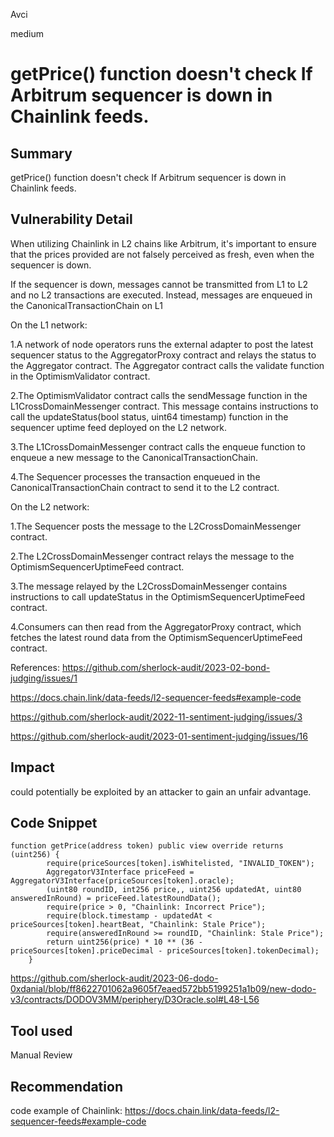 Avci

medium

# getPrice() function doesn't check If Arbitrum sequencer is down in Chainlink feeds.

## Summary
getPrice() function doesn't check If Arbitrum sequencer is down in Chainlink feeds.

## Vulnerability Detail
When utilizing Chainlink in L2 chains like Arbitrum, it's important to ensure that the prices provided are not falsely perceived as fresh, even when the sequencer is down.

If the sequencer is down, messages cannot be transmitted from L1 to L2 and no L2 transactions are executed. Instead, messages are enqueued in the CanonicalTransactionChain on L1

On the L1 network:

1.A network of node operators runs the external adapter to post the latest sequencer status to the AggregatorProxy contract and relays the status to the Aggregator contract. The Aggregator contract calls the validate function in the OptimismValidator contract.

2.The OptimismValidator contract calls the sendMessage function in the L1CrossDomainMessenger contract. This message contains instructions to call the updateStatus(bool status, uint64 timestamp) function in the sequencer uptime feed deployed on the L2 network.

3.The L1CrossDomainMessenger contract calls the enqueue function to enqueue a new message to the CanonicalTransactionChain.

4.The Sequencer processes the transaction enqueued in the CanonicalTransactionChain contract to send it to the L2 contract.

On the L2 network:

1.The Sequencer posts the message to the L2CrossDomainMessenger contract.

2.The L2CrossDomainMessenger contract relays the message to the OptimismSequencerUptimeFeed contract.

3.The message relayed by the L2CrossDomainMessenger contains instructions to call updateStatus in the OptimismSequencerUptimeFeed contract.

4.Consumers can then read from the AggregatorProxy contract, which fetches the latest round data from the OptimismSequencerUptimeFeed contract.

References:
https://github.com/sherlock-audit/2023-02-bond-judging/issues/1


https://docs.chain.link/data-feeds/l2-sequencer-feeds#example-code


https://github.com/sherlock-audit/2022-11-sentiment-judging/issues/3


https://github.com/sherlock-audit/2023-01-sentiment-judging/issues/16
## Impact
could potentially be exploited by an attacker to gain an unfair advantage.

## Code Snippet
```solidity
function getPrice(address token) public view override returns (uint256) {
        require(priceSources[token].isWhitelisted, "INVALID_TOKEN");
        AggregatorV3Interface priceFeed = AggregatorV3Interface(priceSources[token].oracle);
        (uint80 roundID, int256 price,, uint256 updatedAt, uint80 answeredInRound) = priceFeed.latestRoundData();
        require(price > 0, "Chainlink: Incorrect Price");
        require(block.timestamp - updatedAt < priceSources[token].heartBeat, "Chainlink: Stale Price");
        require(answeredInRound >= roundID, "Chainlink: Stale Price");
        return uint256(price) * 10 ** (36 - priceSources[token].priceDecimal - priceSources[token].tokenDecimal);
    }
```
https://github.com/sherlock-audit/2023-06-dodo-0xdanial/blob/ff8622701062a9605f7eaed572bb5199251a1b09/new-dodo-v3/contracts/DODOV3MM/periphery/D3Oracle.sol#L48-L56
## Tool used

Manual Review

## Recommendation
code example of Chainlink:
https://docs.chain.link/data-feeds/l2-sequencer-feeds#example-code